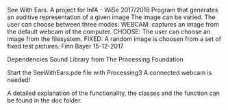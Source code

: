See With Ears. A project for InfA - WiSe 2017/2018
Program that generates an auditive representation of a given image
The image can be varied. The user can choose between three modes:
WEBCAM: captures an image from the default webcam of the computer.
CHOOSE: The user can choose an image from the filesystem.
FIXED: A random image is choosen from a set of fixed test pictures.
Finn Bayer 15-12-2017

Dependencies
Sound Library from The Processing Foundation

Start the SeeWithEars.pde file with Processing3
A connected webcam is needed!

A detailed explanation of the functionality, the classes and the function can be found in the doc folder.
